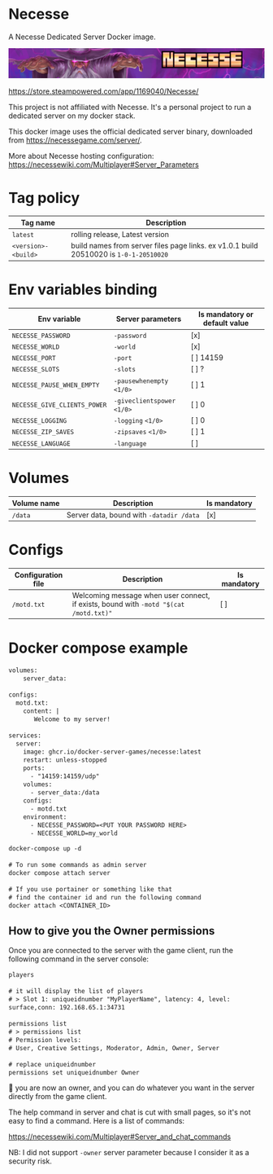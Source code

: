 # Necesse

A Necesse Dedicated Server Docker image.

[![Necesse](media/necesse_banner.png)](https://necessegame.com/)

https://store.steampowered.com/app/1169040/Necesse/

This project is not affiliated with Necesse.
It's a personal project to run a dedicated server on my docker stack.

This docker image uses the official dedicated server binary, downloaded from https://necessegame.com/server/.

More about Necesse hosting configuration: https://necessewiki.com/Multiplayer#Server_Parameters

# Tag policy

| Tag name            | Description                                                                            |
|---------------------|----------------------------------------------------------------------------------------|
| `latest`            | rolling release, Latest version                                                        |
| `<version>-<build>` | build names from server files page links. ex v1.0.1 build 20510020 is `1-0-1-20510020` |

# Env variables binding

| Env variable                 | Server parameters                    | Is mandatory or default value |
|------------------------------|--------------------------------------|-------------------------------|
| `NECESSE_PASSWORD`           | `-password`                          | [x]                           |
| `NECESSE_WORLD`              | `-world`                             | [x]                           |
| `NECESSE_PORT`               | `-port`                              | [ ] 14159                     |
| `NECESSE_SLOTS`              | `-slots`                             | [ ] ?                         |
| `NECESSE_PAUSE_WHEN_EMPTY`   | `-pausewhenempty` `<1/0>`            | [ ] 1                         |
| `NECESSE_GIVE_CLIENTS_POWER` | `-giveclientspower` `<1/0>`          | [ ] 0                         |
| `NECESSE_LOGGING`            | `-logging` `<1/0>`                   | [ ] 0                         |
| `NECESSE_ZIP_SAVES`          | `-zipsaves` `<1/0>`                  | [ ] 1                         |
| `NECESSE_LANGUAGE`           | `-language`                          | [ ]                           |

# Volumes

| Volume name | Description                              | Is mandatory |
|-------------|------------------------------------------|--------------|
| `/data`     | Server data, bound with `-datadir /data` | [x]          |

# Configs

| Configuration file | Description                                                                           | Is mandatory |
|--------------------|---------------------------------------------------------------------------------------|--------------|
| `/motd.txt`        | Welcoming message when user connect, if exists, bound with `-motd "$(cat /motd.txt)"` | [ ]          |

# Docker compose example

```compose
volumes:
    server_data:

configs:
  motd.txt:
    content: |
       Welcome to my server!

services:
  server:
    image: ghcr.io/docker-server-games/necesse:latest
    restart: unless-stopped
    ports:
      - "14159:14159/udp"
    volumes:
      - server_data:/data
    configs:
      - motd.txt
    environment:
      - NECESSE_PASSWORD=<PUT YOUR PASSWORD HERE>
      - NECESSE_WORLD=my_world
```

```console
docker-compose up -d

# To run some commands as admin server
docker compose attach server

# If you use portainer or something like that
# find the container id and run the following command
docker attach <CONTAINER_ID>
```

## How to give you the Owner permissions

Once you are connected to the server with the game client, run the following command in the server console:

```console
players

# it will display the list of players
# > Slot 1: uniqueidnumber "MyPlayerName", latency: 4, level: surface,conn: 192.168.65.1:34731

permissions list
# > permissions list
# Permission levels:
# User, Creative Settings, Moderator, Admin, Owner, Server

# replace uniqueidnumber
permissions set uniqueidnumber Owner
```

🎉 you are now an owner, and you can do whatever you want in the server directly from the game client.

The help command in server and chat is cut with small pages, so it's not easy to find a command.
Here is a list of commands:

https://necessewiki.com/Multiplayer#Server_and_chat_commands

NB: I did not support `-owner` server parameter because I consider it as a security risk.
